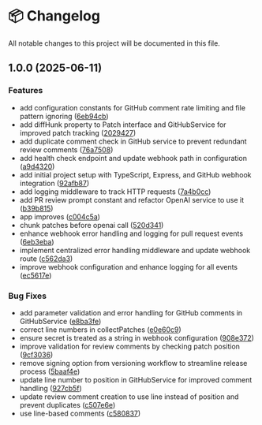 # 📦 Changelog

All notable changes to this project will be documented in this file.
## 1.0.0 (2025-06-11)


### Features

* add configuration constants for GitHub comment rate limiting and file pattern ignoring ([6eb94cb](https://github.com/nacorga/ai-pr-reviewer/commit/6eb94cb01910549693f01e2df3e34abe1ce9a15f))
* add diffHunk property to Patch interface and GitHubService for improved patch tracking ([2029427](https://github.com/nacorga/ai-pr-reviewer/commit/2029427f33df365c9080885e528752f45acf21b3))
* add duplicate comment check in GitHub service to prevent redundant review comments ([76a7508](https://github.com/nacorga/ai-pr-reviewer/commit/76a75081fbc3d2adc8da4935defaa9d468f46e2a))
* add health check endpoint and update webhook path in configuration ([a9d4320](https://github.com/nacorga/ai-pr-reviewer/commit/a9d4320c2fae9b62bcd23b8555767427d4011291))
* add initial project setup with TypeScript, Express, and GitHub webhook integration ([92afb87](https://github.com/nacorga/ai-pr-reviewer/commit/92afb87b7b65fe523ba404efcf8dee162513a3e3))
* add logging middleware to track HTTP requests ([7a4b0cc](https://github.com/nacorga/ai-pr-reviewer/commit/7a4b0ccc94009d2382fdf98df7b77e150ba2a88a))
* add PR review prompt constant and refactor OpenAI service to use it ([b39b815](https://github.com/nacorga/ai-pr-reviewer/commit/b39b81589f363618771ccaab4cd3cb56b9459755))
* app improves ([c004c5a](https://github.com/nacorga/ai-pr-reviewer/commit/c004c5a723a034d0a019ad6b4672d79cc278ac57))
* chunk patches before openai call ([520d341](https://github.com/nacorga/ai-pr-reviewer/commit/520d341968104b28c0e1e99c99b41564c8b8e92b))
* enhance webhook error handling and logging for pull request events ([6eb3eba](https://github.com/nacorga/ai-pr-reviewer/commit/6eb3eba0f9985bbc63363e04534c6aba114830cb))
* implement centralized error handling middleware and update webhook route ([c562da3](https://github.com/nacorga/ai-pr-reviewer/commit/c562da3f641d6feb390dcca57819add0c1f1628a))
* improve webhook configuration and enhance logging for all events ([ec5617e](https://github.com/nacorga/ai-pr-reviewer/commit/ec5617e4b5f2c60419edb71df584261cc36cfb83))


### Bug Fixes

* add parameter validation and error handling for GitHub comments in GitHubService ([e8ba3fe](https://github.com/nacorga/ai-pr-reviewer/commit/e8ba3fe812d7f08a6127b17630902d6f1513b4ed))
* correct line numbers in collectPatches ([e0e60c9](https://github.com/nacorga/ai-pr-reviewer/commit/e0e60c9c0893c2038654d9e53d43bde3435ec98f))
* ensure secret is treated as a string in webhook configuration ([908e372](https://github.com/nacorga/ai-pr-reviewer/commit/908e372b674f0b73c4fc287c46927ec3ee4abd38))
* improve validation for review comments by checking patch position ([9cf3036](https://github.com/nacorga/ai-pr-reviewer/commit/9cf30369d5fd59230373c160fdf6931a3725cc5c))
* remove signing option from versioning workflow to streamline release process ([5baaf4e](https://github.com/nacorga/ai-pr-reviewer/commit/5baaf4ebc7b18a9d98b8df6f1276d51c77ff6042))
* update line number to position in GitHubService for improved comment handling ([927cb5f](https://github.com/nacorga/ai-pr-reviewer/commit/927cb5fda978475eb53a3d7581a8de1f4689239c))
* update review comment creation to use line instead of position and prevent duplicates ([c507e6e](https://github.com/nacorga/ai-pr-reviewer/commit/c507e6e52cc343ca512b1d1d25c5541f61af1b4a))
* use line-based comments ([c580837](https://github.com/nacorga/ai-pr-reviewer/commit/c580837f6eb3b15456a17c4f3096c4777461fb3d))
